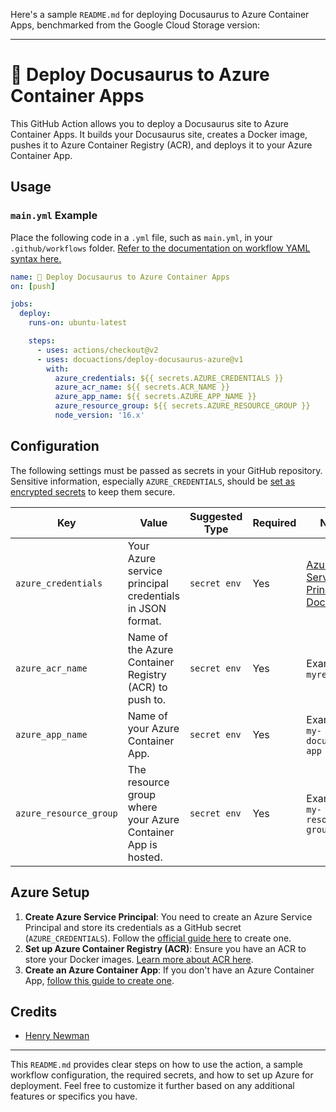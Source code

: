 Here's a sample `README.md` for deploying Docusaurus to Azure Container Apps, benchmarked from the Google Cloud Storage version:

---

# 🦄 Deploy Docusaurus to Azure Container Apps

This GitHub Action allows you to deploy a Docusaurus site to Azure Container Apps. It builds your Docusaurus site, creates a Docker image, pushes it to Azure Container Registry (ACR), and deploys it to your Azure Container App.

## Usage

### `main.yml` Example

Place the following code in a `.yml` file, such as `main.yml`, in your `.github/workflows` folder. [Refer to the documentation on workflow YAML syntax here.](https://help.github.com/en/articles/workflow-syntax-for-github-actions)

```yaml
name: 🦄 Deploy Docusaurus to Azure Container Apps
on: [push]

jobs:
  deploy:
    runs-on: ubuntu-latest

    steps:
      - uses: actions/checkout@v2
      - uses: docuactions/deploy-docusaurus-azure@v1
        with:
          azure_credentials: ${{ secrets.AZURE_CREDENTIALS }}
          azure_acr_name: ${{ secrets.ACR_NAME }}
          azure_app_name: ${{ secrets.AZURE_APP_NAME }}
          azure_resource_group: ${{ secrets.AZURE_RESOURCE_GROUP }}
          node_version: '16.x'
```

## Configuration

The following settings must be passed as secrets in your GitHub repository. Sensitive information, especially `AZURE_CREDENTIALS`, should be [set as encrypted secrets](https://help.github.com/en/articles/virtual-environments-for-github-actions#creating-and-using-secrets-encrypted-variables) to keep them secure.

| Key                | Value                                                     | Suggested Type | Required | Notes |
|--------------------|-----------------------------------------------------------|----------------|----------|-------|
| `azure_credentials` | Your Azure service principal credentials in JSON format.  | `secret env`   | Yes      | [Azure Service Principal Docs](https://docs.microsoft.com/en-us/cli/azure/create-an-azure-service-principal-azure-cli) |
| `azure_acr_name`   | Name of the Azure Container Registry (ACR) to push to.     | `secret env`   | Yes      | Example: `myregistry` |
| `azure_app_name`   | Name of your Azure Container App.                          | `secret env`   | Yes      | Example: `my-docusaurus-app` |
| `azure_resource_group` | The resource group where your Azure Container App is hosted. | `secret env`   | Yes      | Example: `my-resource-group` |

## Azure Setup

1. **Create Azure Service Principal**: You need to create an Azure Service Principal and store its credentials as a GitHub secret (`AZURE_CREDENTIALS`). Follow the [official guide here](https://docs.microsoft.com/en-us/cli/azure/create-an-azure-service-principal-azure-cli) to create one.
2. **Set up Azure Container Registry (ACR)**: Ensure you have an ACR to store your Docker images. [Learn more about ACR here](https://docs.microsoft.com/en-us/azure/container-registry/container-registry-get-started-azure-cli).
3. **Create an Azure Container App**: If you don't have an Azure Container App, [follow this guide to create one](https://docs.microsoft.com/en-us/azure/container-apps/get-started).

## Credits

* [Henry Newman](https://github.com/henrynewman)

---

This `README.md` provides clear steps on how to use the action, a sample workflow configuration, the required secrets, and how to set up Azure for deployment. Feel free to customize it further based on any additional features or specifics you have.